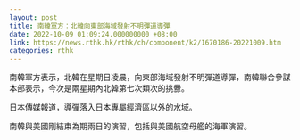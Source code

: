 ```yaml
---
layout: post
title: 南韓軍方：北韓向東部海域發射不明彈道導彈
date: 2022-10-09 01:09:24.000000000 +08:00
link: https://news.rthk.hk/rthk/ch/component/k2/1670186-20221009.htm
categories: rthk
---
```


南韓軍方表示，北韓在星期日凌晨，向東部海域發射不明彈道導彈，南韓聯合參謀本部表示，今次是兩星期內北韓第七次類次的挑釁。

日本傳媒報道，導彈落入日本專屬經濟區以外的水域。

南韓與美國剛結束為期兩日的演習，包括與美國航空母艦的海軍演習。
